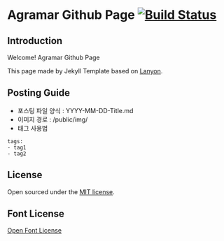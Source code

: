 # Agramar Github Page [![Build Status](https://travis-ci.org/agramar/agramar.github.io.svg?branch=master)](https://travis-ci.org/agramar/agramar.github.io)

## Introduction
Welcome! Agramar Github Page

This page made by Jekyll Template based on [Lanyon](https://github.com/poole/lanyon).

## Posting Guide
- 포스팅 파일 양식 : YYYY-MM-DD-Title.md
- 이미지 경로 : /public/img/
- 태그 사용법
```
tags: 
- tag1
- tag2
```

## License
Open sourced under the [MIT license](LICENSE).

## Font License
[Open Font License](https://github.com/naver/d2codingfont/wiki/Open-Font-License)
